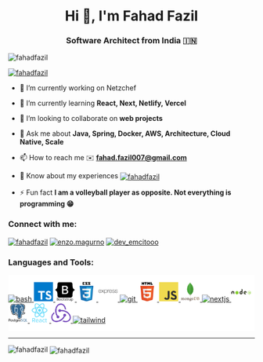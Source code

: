 <h1 align="center">Hi 👋, I'm Fahad Fazil</h1>
<h3 align="center">Software Architect from India 🇮🇳</h3>

<p align="left"> <img src="https://komarev.com/ghpvc/?username=fahadfazil&label=Profile%20views&color=0e75b6&style=flat" alt="fahadfazil" /> </p>

<p align="left"> <a href="https://github.com/ryo-ma/github-profile-trophy"><img src="https://github-profile-trophy.vercel.app/?username=fahadfazil" alt="fahadfazil" /></a> </p>

- 🔭 I’m currently working on Netzchef
- 🌱 I’m currently learning **React, Next, Netlify, Vercel**
- 👯 I’m looking to collaborate on **web projects**
- 💬 Ask me about **Java, Spring, Docker, AWS, Architecture, Cloud Native, Scale**
- 📫 How to reach me ✉️ **fahad.fazil007@gmail.com**

- 📄 Know about my experiences <a href="https://linkedin.com/in/fahadfazil" target="blank"><img align="center" src="https://raw.githubusercontent.com/rahuldkjain/github-profile-readme-generator/master/src/images/icons/Social/linked-in-alt.svg" alt="fahadfazil" height="30" width="40" /></a>

- ⚡ Fun fact **I am a volleyball player as opposite. Not everything is programming 😁**

<h3 align="left">Connect with me:</h3>
<p align="left">
<a href="https://linkedin.com/in/fahadfazil" target="blank"><img align="center" src="https://raw.githubusercontent.com/rahuldkjain/github-profile-readme-generator/master/src/images/icons/Social/linked-in-alt.svg" alt="fahadfazil" height="30" width="40" /></a>
<a href="https://instagram.com/fahadfazil" target="blank"><img align="center" src="https://raw.githubusercontent.com/rahuldkjain/github-profile-readme-generator/master/src/images/icons/Social/instagram.svg" alt="enzo.magurno" height="30" width="40" /></a>
<a href="https://www.youtube.com/channel/UC090jq0iAYrOzg_Os5D8PFA" target="blank"><img align="center" src="https://raw.githubusercontent.com/rahuldkjain/github-profile-readme-generator/master/src/images/icons/Social/youtube.svg" alt="dev_emcitooo" height="30" width="40" /></a>
</p>

<h3 align="left">Languages and Tools:</h3>
<div style="background-color: white; display:inline-block">
    <p align="left"> 
        <a href="https://www.gnu.org/software/bash/" target="_blank" rel="noreferrer"> 
            <img src="https://www.vectorlogo.zone/logos/gnu_bash/gnu_bash-icon.svg" alt="bash" width="40" height="40"/> 
        </a> 
        <a href="https://www.typescriptlang.org/" target="_blank" rel="noreferrer"> <img src="https://raw.githubusercontent.com/devicons/devicon/master/icons/typescript/typescript-original.svg" alt="typescript" width="40" height="40"/> </a>
        <a href="https://getbootstrap.com" target="_blank" rel="noreferrer"> 
            <img src="https://raw.githubusercontent.com/devicons/devicon/master/icons/bootstrap/bootstrap-plain-wordmark.svg" alt="bootstrap" width="40" height="40"/> 
        </a> 
        <a href="https://www.w3schools.com/css/" target="_blank" rel="noreferrer"> 
            <img src="https://raw.githubusercontent.com/devicons/devicon/master/icons/css3/css3-original-wordmark.svg" alt="css3" width="40" height="40"/> 
        </a> 
        <a href="https://expressjs.com" target="_blank" rel="noreferrer"> 
            <img src="https://raw.githubusercontent.com/devicons/devicon/master/icons/express/express-original-wordmark.svg" alt="express" width="40" height="40"/> 
        </a> 
        <a href="https://git-scm.com/" target="_blank" rel="noreferrer"> 
            <img src="https://www.vectorlogo.zone/logos/git-scm/git-scm-icon.svg" alt="git" width="40" height="40"/> 
        </a> 
        <a href="https://www.w3.org/html/" target="_blank" rel="noreferrer"> 
            <img src="https://raw.githubusercontent.com/devicons/devicon/master/icons/html5/html5-original-wordmark.svg" alt="html5" width="40" height="40"/> 
        </a> 
        <a href="https://developer.mozilla.org/en-US/docs/Web/JavaScript" target="_blank" rel="noreferrer"> 
            <img src="https://raw.githubusercontent.com/devicons/devicon/master/icons/javascript/javascript-original.svg" alt="javascript" width="40" height="40"/> 
        </a> 
        <a href="https://www.mongodb.com/" target="_blank" rel="noreferrer"> 
            <img src="https://raw.githubusercontent.com/devicons/devicon/master/icons/mongodb/mongodb-original-wordmark.svg" alt="mongodb" width="40" height="40"/> 
        </a> 
        <a href="https://nextjs.org/" target="_blank" rel="noreferrer"> 
            <img src="https://cdn.worldvectorlogo.com/logos/nextjs-2.svg" alt="nextjs" width="40" height="40"/> 
        </a> 
        <a href="https://nodejs.org" target="_blank" rel="noreferrer"> 
            <img src="https://raw.githubusercontent.com/devicons/devicon/master/icons/nodejs/nodejs-original-wordmark.svg" alt="nodejs" width="40" height="40"/> 
        </a> 
        <a href="https://www.postgresql.org" target="_blank" rel="noreferrer"> 
            <img src="https://raw.githubusercontent.com/devicons/devicon/master/icons/postgresql/postgresql-original-wordmark.svg" alt="postgresql" width="40" height="40"/> 
        </a> 
        <a href="https://reactjs.org/" target="_blank" rel="noreferrer"> 
            <img src="https://raw.githubusercontent.com/devicons/devicon/master/icons/react/react-original-wordmark.svg" alt="react" width="40" height="40"/> 
        </a> 
        <a href="https://redux.js.org" target="_blank" rel="noreferrer"> 
            <img src="https://raw.githubusercontent.com/devicons/devicon/master/icons/redux/redux-original.svg" alt="redux" width="40" height="40"/> 
        </a> 
        <a href="https://tailwindcss.com/" target="_blank" rel="noreferrer"> 
            <img src="https://www.vectorlogo.zone/logos/tailwindcss/tailwindcss-icon.svg" alt="tailwind" width="40" height="40"/> 
        </a> 
    </p>
</div>
<hr/>


<p><img align="left" src="https://github-readme-stats.vercel.app/api/top-langs?username=fahadfazil&show_icons=true&locale=en&layout=compact" alt="fahadfazil" /></p>

<p>&nbsp;<img align="center" src="https://github-readme-stats.vercel.app/api?username=fahadfazil&show_icons=true&locale=en" alt="fahadfazil" /></p>
